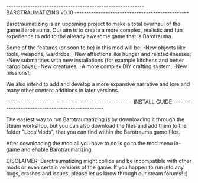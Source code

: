 ---------------------------------------------------------- BAROTRAUMATIZING v0.10 ------------------------------------------------

Barotraumatizing is an upcoming project to make a total overhaul of the game Barotrauma. Our aim is to create a more complex, realistic and fun experience to add to the already awesome game that is Barotrauma.

Some of the features (or soon to be) in this mod will be: 
    -New objects like tools, weapons, wardrobe;
    -New afflictions like hunger and related ilnesses;
    -New submarines with new installations (for example kitchens and better cargo bays);
    -New creatures;
    -A more complex DIY crafting system;
    -New missions!;
    
We also intend to add and develop a more expansive narrative and lore and many other content additions in later versions.

----------------------------------------------------- INSTALL GUIDE ------------------------------------------------

The easiest way to run Barotraumatizing is by downloading it through the steam workshop, but you can also download the files and add them to the folder "LocalMods", that you can find within the Barotrauma game files.

After downloading the mod all you have to do is go to the mod menu in-game and enable Barotraumatizing.

DISCLAIMER: Barotraumatizing might collide and be incompatible with other mods or even certain versions of the game. If you happen to run into any bugs, crashes and issues, please let us know through our steam forums! :)
